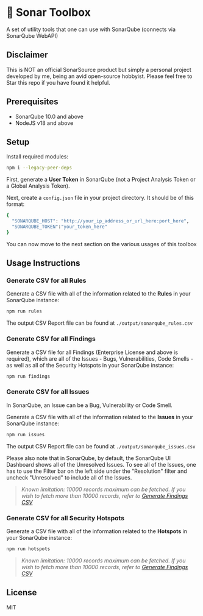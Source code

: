 # 🧰 Sonar Toolbox
A set of utility tools that one can use with SonarQube (connects via SonarQube WebAPI)

## Disclaimer
This is NOT an official SonarSource product but simply a personal project developed by me, being an avid open-source hobbyist. Please feel free to Star this repo if you have found it helpful.

## Prerequisites

* SonarQube 10.0 and above
* NodeJS v18 and above

## Setup

Install required modules:
```bash
npm i --legacy-peer-deps
```

First, generate a **User Token** in SonarQube (not a Project Analysis Token or a Global Analysis Token).

Next, create a `config.json` file in your project directory. It should be of this format:

```bash
{
  "SONARQUBE_HOST": "http://your_ip_address_or_url_here:port_here",
  "SONARQUBE_TOKEN":"your_token_here"
}
```

You can now move to the next section on the various usages of this toolbox

## Usage Instructions

### Generate CSV for all Rules

Generate a CSV file with all of the information related to the **Rules** in your SonarQube instance:
```bash
npm run rules
```

The output CSV Report file can be found at `./output/sonarqube_rules.csv`

### Generate CSV for all Findings

Generate a CSV file for all Findings (Enterprise License and above is required), which are all of the Issues - Bugs, Vulnerabilities, Code Smells - as well as all of the Security Hotspots in your SonarQube instance:

```bash
npm run findings
```

### Generate CSV for all Issues

In SonarQube, an Issue can be a Bug, Vulnerability or Code Smell.

Generate a CSV file with all of the information related to the **Issues** in your SonarQube instance:
```bash
npm run issues
```

The output CSV Report file can be found at `./output/sonarqube_issues.csv`

Please also note that in SonarQube, by default, the SonarQube UI Dashboard shows all of the Unresolved Issues. To see all of the Issues, one has to use the Filter bar on the left side under the "Resolution" filter and uncheck "Unresolved" to include all of the Issues.

> _Known limitation: 10000 records maximum can be fetched. 
> If you wish to fetch more than 10000 records, refer to [Generate Findings CSV](#generate-csv-for-all-findings)_

### Generate CSV for all Security Hotspots

Generate a CSV file with all of the information related to the **Hotspots** in your SonarQube instance:
```bash
npm run hotspots
```

> _Known limitation: 10000 records maximum can be fetched. 
> If you wish to fetch more than 10000 records, refer to [Generate Findings CSV](#generate-csv-for-all-findings)_

## License
MIT